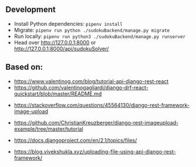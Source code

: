 ## Development

* Install Python dependencies: `pipenv install`
* Migrate: `pipenv run python ./sudokuBackend/manage.py migrate`
* Run locally: `pipenv run python3 ./sudokuBackend/manage.py runserver`
* Head over http://127.0.0.1:8000 or http://127.0.0.1:8000/api/sudokuSolver/


## Based on:

* https://www.valentinog.com/blog/tutorial-api-django-rest-react
* https://github.com/valentinogagliardi/django-drf-react-quickstart/blob/master/README.md
+ https://stackoverflow.com/questions/45564130/django-rest-framework-image-upload
* https://github.com/ChristianKreuzberger/django-rest-imageupload-example/tree/master/tutorial
* https://docs.djangoproject.com/en/2.1/topics/files/

* https://blog.vivekshukla.xyz/uploading-file-using-api-django-rest-framework/
